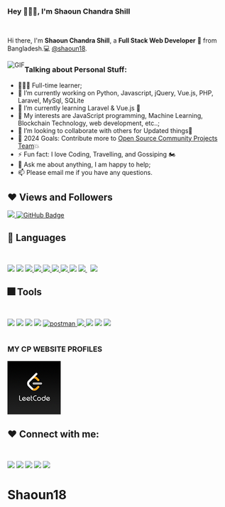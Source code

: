 <!-- **shaoun18/shaoun18** is a ✨ _special_ ✨ repository because its `README.md` (this file) appears on your GitHub profile.  -->
### Hey 👋👋👋, I'm Shaoun Chandra Shill

<br />

Hi there, I'm **Shaoun Chandra Shill**, a **Full Stack Web Developer** 🚀 from Bangladesh.💻 [@shaoun18](https://github.com/shaoun18).

  <img align="left" alt="GIF" src="https://i.pinimg.com/originals/e4/26/70/e426702edf874b181aced1e2fa5c6cde.gif" />

### Talking about Personal Stuff:

- 👨🏽‍💻 Full-time learner; 
- 🔭 I’m currently working on Python, Javascript, jQuery, Vue.js, PHP, Laravel, MySql, SQLite
- 🌱 I’m currently learning Laravel & Vue.js  🤣
- 🤔 My interests are JavaScript programming, Machine Learning, Blockchain Technology, web development, etc..;
- 👯 I’m looking to collaborate with others for Updated things🎈
- 🥅 2024 Goals: Contribute more to [Open Source Community Projects Team](https://github.com/Open-Source-Project-Team)💥
- ⚡ Fun fact: I love Coding, Travelling, and Gossiping 🏍
- 💬 Ask me about anything, I am happy to help;
- 📫 Please email me if you have any questions.

## ❤ Views and Followers
<a href="https://github.com/shaoun18-Web/github-profile-views-counter">
    <img src="https://komarev.com/ghpvc/?username=shaoun18"
</a>
<a href="https://github.com/shaoun18-Web?tab=followers"><img src="https://img.shields.io/github/followers/shaoun18-Web?label=Followers&style=social" alt="GitHub Badge"></a>
  
<br>

## 🚀 Languages
<br>

<p align="left"> 
    <img src="https://img.icons8.com/color/48/000000/c-programming.png"/>
    <img src="https://img.icons8.com/color/48/undefined/c-plus-plus-logo.png"/>
    <a href="https://www.w3.org/html/" target="_blank"> <img src="https://img.icons8.com/color/48/000000/html-5.png"/> </a> 
    <a href="https://www.w3schools.com/css/" target="_blank"> <img src="https://img.icons8.com/color/48/000000/css3.png"/> </a> 
    <a href="https://getbootstrap.com" target="_blank"> <img src="https://img.icons8.com/color/48/000000/bootstrap.png"/> </a> 
    <a href="https://developer.mozilla.org/en-US/docs/Web/JavaScript" target="_blank"> <img src="https://img.icons8.com/color/48/000000/javascript.png"/> </a> 
    <a href="https://reactjs.org/" target="_blank"> <img src="https://img.icons8.com/color/48/000000/react-native.png"/> </a>
    <img src="https://img.icons8.com/offices/40/000000/php-logo.png"/>
    <a style="padding-right:8px;" href="https://laravel.org" target="_blank"> <img src="https://img.icons8.com/fluency/48/undefined/laravel.png"/> </a>
    <a style="padding-right:8px;" href="https://www.mysql.com/" target="_blank"> <img src="https://img.icons8.com/fluent/50/000000/mysql-logo.png"/> </a>
</p>

## 🎆 Tools
<br>

<p align="left"> 
    <img src="https://img.icons8.com/color/48/000000/visual-studio-code-2019.png"/>
    <img src="https://img.icons8.com/fluent/48/4a90e2/sublime-text.png"/>
    <img src="https://img.icons8.com/color/48/000000/sass.png"/>
    <img src="https://img.icons8.com/color/48/4a90e2/npm.png"/>
    <a href="https://postman.com" target="_blank"> <img src="https://www.vectorlogo.zone/logos/getpostman/getpostman-icon.svg" alt="postman" width="45" height="45"/> </a> 
    <a href="https://git-scm.com/" target="_blank"> <img src="https://img.icons8.com/color/48/000000/git.png"/> </a>
    <img src="https://img.icons8.com/color/48/4a90e2/figma--v2.png"/>
    <img src="https://img.icons8.com/color/48/4a90e2/adobe-xd--v2.png"/>
    <img src="https://img.icons8.com/fluent/48/4a90e2/adobe-photoshop.png"/>
</p>


<!-- ![Shaoun github stats](https://github-readme-stats.vercel.app/api?username=shaoun18&show_icons=true&theme=tokyonight&count_private=true)
![Top Langs](https://github-readme-stats.vercel.app/api/top-langs/?username=shaoun18&layout=compact) -->

#
### MY CP WEBSITE PROFILES
[![LeetCode](icons/leetcode.png)](https://leetcode.com/Shaoun20/)
<!--[![Web](icons/web.png)](https://programmershaoun.com)-->


  ## ❤ Connect with me:
<br>
<p align="left>
    <a href="linkedin.com/in/shaounchandrashill/"><img src="https://img.icons8.com/color/48/4a90e2/linkedin.png"/></a>
    <a href="https://www.facebook.com/programmershaoun"><img src="https://img.icons8.com/color/48/4a90e2/facebook-new--v2.png"/></a>
     <a href="https://www.linkedin.com/in/shaounchandrashill/"><img src="https://img.icons8.com/color/48/4a90e2/linkedin.png"/></a>
    <a href="https://twitter.com/shaoun_shill"><img src="https://img.icons8.com/color/48/4a90e2/twitter--v2.png"/></a>
    <a href="https://www.instagram.com/shaounchandrashill/"><img src="https://img.icons8.com/color/48/4a90e2/instagram-new--v2.png"/></a>
</p>

                                                                                                

# Shaoun18

<!--
<a href="#"><img width="100%" src="https://i.imgur.com/iXuL1HG.png" height="175px"/></a>

<h1 align="center">Hi there<img src="https://raw.githubusercontent.com/MartinHeinz/MartinHeinz/master/wave.gif" width="30px" height="30px">, I'm Muhammad Asif</h1>
<h3 align="center">I'm a Passionate Web Developer, Fast Learner & Traveller!!</h3>


## 🎡 My Github Streak 
<br>

<p align="left">
    <a href="https://github.com/Mohammad-Asif-Web/github-readme-streak-stats">
        <img title="🔥 Get streak stats for your profile at git.io/streak-stats" alt="Muhammad Asif's Streak" src="https://github-readme-streak-stats.herokuapp.com/?user=Mohammad-Asif-Web&theme=black-ice&hide_border=true&stroke=0000&background=060A0CD0"/>
    </a>
</p>

                                                                                                    
                                                                                                    
### Languages and Tools:

![php](https://img.shields.io/badge/-php-orange)
![Python](https://img.shields.io/badge/Python-3776AB?style=flat-square&logo=Python&logoColor=white)
![JavaScript](https://img.shields.io/badge/JavaScript-F7DF1E?style=flat-square&logo=JavaScript&logoColor=white)
![Visual Studio Code](https://img.shields.io/badge/Visual_Studio_Code-007ACC?style=flat-square&logo=Visual-Studio-Code&logoColor=white)
                                                                                                    
                                                                                                    <a href="https://www.facebook.com/shaounchandrashill">
  <img align="left" alt="Shaoun facebook" width="22px" src="https://cdn.jsdelivr.net/npm/simple-icons@v3/icons/facebook.svg" />
</a>                                                                                                                        

## 📊 My Github Stats

  <br/>
    <a href="https://github.com/Mohammad-Asif-Web/github-readme-stats"><img alt="Subham Raoniar's Github Stats" src="https://github-readme-stats.vercel.app/api?username=Mohammad-Asif-Web&show_icons=true&count_private=true&theme=react&hide_border=true&bg_color=0D1117" /></a>
    
  <a href="https://github.com/Mohammad-Asif-Web/github-readme-stats"><img alt="Subham Raoniar's Top Languages" src="https://github-readme-stats.vercel.app/api/top-langs/?username=Mohammad-Asif-Web&langs_count=8&count_private=true&layout=compact&theme=react&hide_border=true&bg_color=0D1117" /></a>
  <br/>
  <b>Note:</b> Top languages is only a metric of the languages my public code consists of and doesn't reflect experience or skill level.
  <br>

    <a href="https://codepen.io/CODER_ASIF"><img src="https://img.icons8.com/ios/50/4a90e2/codepen.png"/></a>
        <a href="http://www.muhammadasif10.blogspot.com/"><img src="https://img.icons8.com/color/50/4a90e2/internet--v2.png"/></a>

<br><br>
You can  <a href="https://www.buymeacoffee.com/muhammadasif10" target="_blank"><img src="https://cdn.buymeacoffee.com/buttons/v2/default-black.png" alt="Buy Me A Coffee" style="height: 50px !important;width: 200px !important;" ></a>
-->
